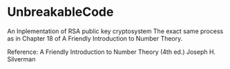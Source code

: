 # UnbreakableCode
 
An Inplementation of RSA public key cryptosystem
The exact same process as in Chapter 18 of A Friendly Introduction to Number Theory.

Reference:
A Friendly Introduction to Number Theory (4th ed.)  Joseph H. Silverman
